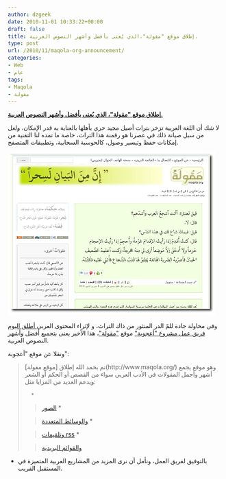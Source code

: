 ```yaml
---
author: dzgeek
date: 2010-11-01 10:33:22+00:00
draft: false
title: إطلاق موقع "مقولة"،الذي يُعنى بأفضل وأشهر النصوص العربية.
type: post
url: /2010/11/maqola-org-announcement/
categories:
- Web
- عام
tags:
- Maqola
- مقولة
---
```


**[إطلاق موقع "مقولة"، الذي يُعنى بأفضل وأشهر النصوص العربية.](https://www.it-scoop.com/2010/11/maqola-org-announcement/)**




لا شك أن اللغة العربية تزخر بتراث أصيل مجيد حري بأهلها بالعناية به قدر الإمكان، ولعل من سبل صيانة ذلك في عصرنا هو رقمنة هذا التراث، خاصة ما تمده لنا التقنية من إمكانات حفظ وتيسير وصول، كالحوسبة السحابية، وتطبيقات المتصفح.


[![](maqula.jpg)
](https://www.it-scoop.com/2010/11/maqola-org-announcement/)

وفي محاولة جادة للمّ الدر المنثور من ذاك التراث، و لإثراء المحتوى العربي[ أطلق اليوم فريق عمل مشروع "أعجوبة"](http://ojuba.org/wiki/news/14311123-maqola?utm_source=twitterfeed&utm_medium=twitter) موقع ["مقولة"](http://www.maqola.org/)، هذا الأخير يعنى بتجميع أفضل وأشهر النصوص العربية.

ونقلا عن موقع "أعجوبة":


<blockquote>تم بحمد الله إطلاق [موقع مقولة](http://www.maqola.org/) وهو موقع يجمع أشهر وأجمل المقولات في الأدب العربي سواء من القصص أو الحكم أو الشعر ويدعم العديد من المزايا مثل:

> 
> 
	  * 

> 
> [الصور](http://maqola.org/maqola/show/120)
	  * 

> 
> [والوسائط المتعددة](http://maqola.org/maqola/show/106)
	  * 

> 
> [وتلقيمات rss](http://maqola.org/site/rss)
	  * 

> 
> [والقوائم البريدية](http://maqola.org/site/mailing)

</blockquote>


- بالتوفيق لفريق العمل، ونأمل أن نرى المزيد من المشاريع العربية المتميزة في المستقبل القريب.
